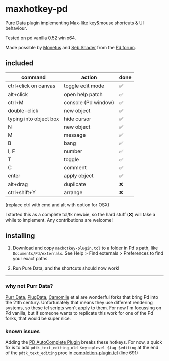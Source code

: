 # maxhotkey-pd
 Pure Data plugin implementing Max-like key&mouse shortcuts & UI behaviour.

 Tested on pd vanilla 0.52 win x64. 
 
 Made possible by [Monetus](https://github.com/monetus) and [Seb Shader](https://github.com/sebshader) from the [Pd forum](https://forum.pdpatchrepo.info).

## included

| command | action | done |
|---------|--------|------|
| ctrl+click on canvas | toggle edit mode | ✅ | 
| alt+click | open help patch | ✅ |
| ctrl+M | console (Pd window) | ✅ |
| double-click | new object | ✅ |
| typing into object box | hide cursor | ✅ |
| N | new object | ✅ |
| M | message | ✅ |
| B | bang | ✅ |
| I, F | number | ✅ |
| T | toggle | ✅ |
| C | comment | ✅ |
| enter | apply object | ✅ |
| alt+drag | duplicate | ❌ |
| ctrl+shift+Y | arrange | ❌ |

(replace ctrl with cmd and alt with option for OSX)

I started this as a complete tcl/tk newbie, so the hard stuff (❌) will take a while to implement. Any contributions are welcome!

## installing

1. Download and copy `maxhotkey-plugin.tcl` to a folder in Pd's path, like ```Documents/Pd/externals```. See Help > Find externals > Preferences to find your exact paths.

2. Run Pure Data, and the shortcuts should now work!

---

### why not Purr Data?

[Purr Data](https://www.purrdata.net/), [PlugData](https://github.com/timothyschoen/PlugData), [Camomile](https://github.com/pierreguillot/Camomile) et al are wonderful forks that bring Pd into the 21th century. Unfortunately that means they use different rendering systems, so these tcl scripts won't apply to them. For now I'm focussing on Pd vanilla, but if someone wants to replicate this work for one of the Pd forks, that would be super nice.

### known issues

Adding the [PD AutoComplete Plugin](https://github.com/HenriAugusto/completion-plugin) breaks these hotkeys. For now, a quick fix is to add `pdtk_text_editing_old $mytoplevel $tag $editing` at the end of the `pdtk_text_editing` proc in [completion-plugin.tcl](https://github.com/HenriAugusto/completion-plugin/blob/master/completion-plugin.tcl) (line 691)